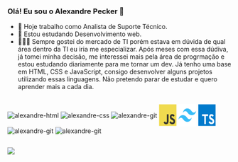 ### Olá! Eu sou o Alexandre Pecker 👋

- 🔭 Hoje trabalho como Analista de Suporte Técnico.
- 🌱 Estou estudando Desenvolvimento web.
- 👨🏻‍💻 Sempre gostei do mercado de TI porém estava em dúvida de qual área dentro da TI eu iria me especializar. Após meses com essa dúdiva, já tomei minha decisão, me interessei mais pela área de progrmação e estou estudando diariamente para me tornar um dev. Já tenho uma base em HTML, CSS e JavaScript, consigo desenvolver alguns projetos utilizando essas linguagens. Não pretendo parar de estudar e quero aprender mais a cada dia.

<div style="display: inline_block"><br>
  <img align="center" alt="alexandre-html" height="50" width="40" src="https://cdn.jsdelivr.net/gh/devicons/devicon/icons/html5/html5-original.svg">
  <img align="center" alt="alexandre-css" height="50" width="40" src="https://cdn.jsdelivr.net/gh/devicons/devicon/icons/css3/css3-original.svg">
  <img align="center" alt="alexandre-git" height="50" width="40" src="https://cdn.jsdelivr.net/gh/devicons/devicon/icons/git/git-original.svg">
  <img align="center" alt="alexandre-git" height="50" width="40" src="https://github.com/devicons/devicon/blob/master/icons/javascript/javascript-original.svg">
  <img align="center" alt="alexandre-git" height="50" width="40" src="https://github.com/devicons/devicon/blob/master/icons/tailwindcss/tailwindcss-original.svg">
  <img align="center" alt="alexandre-git" height="50" width="40" src="https://github.com/devicons/devicon/blob/master/icons/typescript/typescript-plain.svg">
  <img align="center" alt="alexandre-git" height="50" width="40" src="https://cdn.jsdelivr.net/gh/devicons/devicon@latest/icons/bootstrap/bootstrap-original.svg">
  <img align="center" alt="alexandre-git" height="50" width="40" src="https://cdn.jsdelivr.net/gh/devicons/devicon@latest/icons/sass/sass-original.svg">
</div>

##

<div>
    <a href="https://www.linkedin.com/in/alexandre-pecker-sampaio-1005ba19b/" target="_blank"><img src="https://img.shields.io/badge/LinkedIn-0077B5?style=for-the-badge&logo=linkedin&logoColor=white" target="_blank"></a>
 </div>
